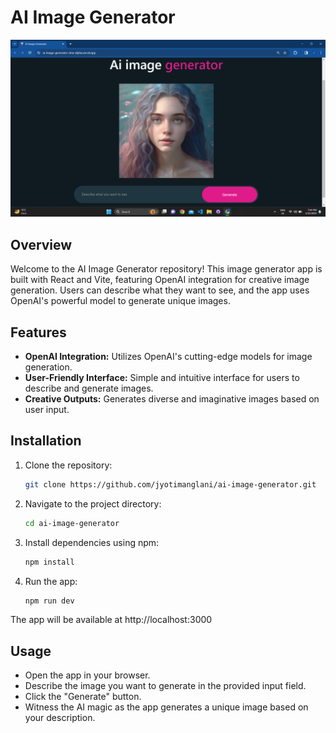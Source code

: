 # AI Image Generator

![AI Image Generator](./screenshot/ai-home.png)

## Overview

Welcome to the AI Image Generator repository! This image generator app is built with React and Vite, featuring OpenAI integration for creative image generation. Users can describe what they want to see, and the app uses OpenAI's powerful model to generate unique images.

## Features

- **OpenAI Integration:** Utilizes OpenAI's cutting-edge models for image generation.
- **User-Friendly Interface:** Simple and intuitive interface for users to describe and generate images.
- **Creative Outputs:** Generates diverse and imaginative images based on user input.

## Installation

1. Clone the repository:

   ```bash
   git clone https://github.com/jyotimanglani/ai-image-generator.git

2. Navigate to the project directory:

    ```bash
    cd ai-image-generator

3. Install dependencies using npm:

   ```bash
   npm install

4. Run the app:

   ```bash
   npm run dev

  The app will be available at http://localhost:3000

## Usage

- Open the app in your browser.
- Describe the image you want to generate in the provided input field.
- Click the "Generate" button.
- Witness the AI magic as the app generates a unique image based on your description.
